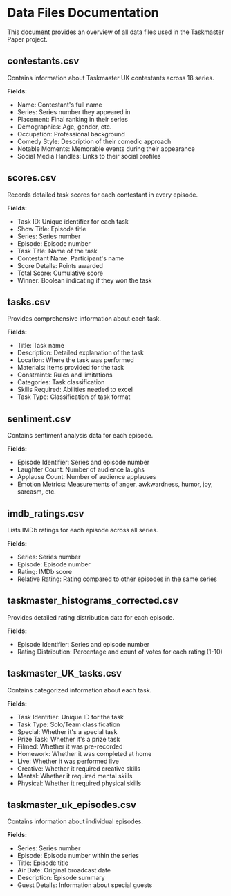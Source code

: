 # Data Files Documentation

This document provides an overview of all data files used in the Taskmaster Paper project.

## contestants.csv

Contains information about Taskmaster UK contestants across 18 series.

**Fields:**
- Name: Contestant's full name
- Series: Series number they appeared in
- Placement: Final ranking in their series
- Demographics: Age, gender, etc.
- Occupation: Professional background
- Comedy Style: Description of their comedic approach
- Notable Moments: Memorable events during their appearance
- Social Media Handles: Links to their social profiles

## scores.csv

Records detailed task scores for each contestant in every episode.

**Fields:**
- Task ID: Unique identifier for each task
- Show Title: Episode title
- Series: Series number
- Episode: Episode number
- Task Title: Name of the task
- Contestant Name: Participant's name
- Score Details: Points awarded
- Total Score: Cumulative score
- Winner: Boolean indicating if they won the task

## tasks.csv

Provides comprehensive information about each task.

**Fields:**
- Title: Task name
- Description: Detailed explanation of the task
- Location: Where the task was performed
- Materials: Items provided for the task
- Constraints: Rules and limitations
- Categories: Task classification
- Skills Required: Abilities needed to excel
- Task Type: Classification of task format

## sentiment.csv

Contains sentiment analysis data for each episode.

**Fields:**
- Episode Identifier: Series and episode number
- Laughter Count: Number of audience laughs
- Applause Count: Number of audience applauses
- Emotion Metrics: Measurements of anger, awkwardness, humor, joy, sarcasm, etc.

## imdb_ratings.csv

Lists IMDb ratings for each episode across all series.

**Fields:**
- Series: Series number
- Episode: Episode number
- Rating: IMDb score
- Relative Rating: Rating compared to other episodes in the same series

## taskmaster_histograms_corrected.csv

Provides detailed rating distribution data for each episode.

**Fields:**
- Episode Identifier: Series and episode number
- Rating Distribution: Percentage and count of votes for each rating (1-10)

## taskmaster_UK_tasks.csv

Contains categorized information about each task.

**Fields:**
- Task Identifier: Unique ID for the task
- Task Type: Solo/Team classification
- Special: Whether it's a special task
- Prize Task: Whether it's a prize task
- Filmed: Whether it was pre-recorded
- Homework: Whether it was completed at home
- Live: Whether it was performed live
- Creative: Whether it required creative skills
- Mental: Whether it required mental skills
- Physical: Whether it required physical skills

## taskmaster_uk_episodes.csv

Contains information about individual episodes.

**Fields:**
- Series: Series number
- Episode: Episode number within the series
- Title: Episode title
- Air Date: Original broadcast date
- Description: Episode summary
- Guest Details: Information about special guests 